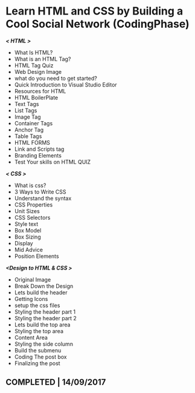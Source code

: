 
# Learn HTML and CSS by Building a Cool Social Network (CodingPhase)




***< HTML >***   

* What Is HTML?
* What is an HTML Tag?
* HTML Tag Quiz
* Web Design Image
* what do you need to get started?
* Quick Introduction to Visual Studio Editor
* Resources for HTML
* HTML BoilerPlate
* Text Tags
* List Tags
* Image Tag
* Container Tags
* Anchor Tag
* Table Tags
* HTML FORMS
* Link and Scripts tag
* Branding Elements
* Test Your skills on HTML QUIZ

***< CSS >***

* What is css?
* 3 Ways to Write CSS
* Understand the syntax
* CSS Properties
* Unit Sizes
* CSS Selectors
* Style text
* Box Model
* Box Sizing
* Display
* Mid Advice
* Position Elements

***<Design to HTML & CSS >***

* Original Image
* Break Down the Design
* Lets build the header
* Getting Icons
* setup the css files
* Styling the header part 1
* Styling the header part 2
* Lets build the top area
* Styling the top area
* Content Area
* Styling the side column
* Build the submenu
* Coding The post box
* Finalizing the post

## COMPLETED | 14/09/2017
